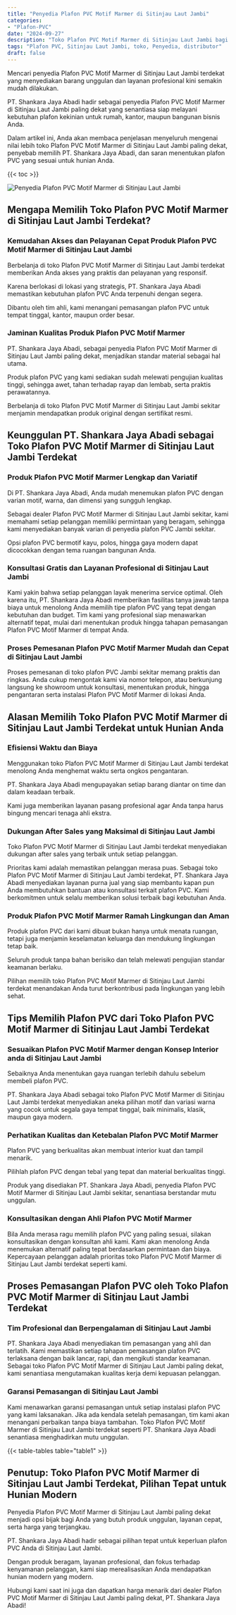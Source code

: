 ```yaml
---
title: "Penyedia Plafon PVC Motif Marmer di Sitinjau Laut Jambi"
categories: 
- "Plafon-PVC"
date: "2024-09-27"
description: "Toko Plafon PVC Motif Marmer di Sitinjau Laut Jambi bagi rumah, kantor, dan ritel. Plafon unggulan, pilihan motif, variasi warna modern, beserta jasa penempatan oleh teknisi ahli dan garansi resmi!|Layanan penjualan Plafon PVC Motif Marmer di Sitinjau Laut Jambi bagi keperluan hunian, kantor, maupun ritel, dengan plafon terbaik dan pemasangan oleh tim profesional serta jaminan resmi.|Alternatif Plafon PVC Motif Marmer di Sitinjau Laut Jambi yang terbukti bagi hunian, kantor, dan gerai, dengan produk berkualitas dan pemasangan dikerjakan oleh tenaga ahli berpengalaman serta garansi resmi.|Penyediaan Plafon PVC Motif Marmer di Sitinjau Laut Jambi bagi hunian, perkantoran, serta toko, beserta plafon unggulan dan instalasi ditangani oleh teknisi profesional, dilengkapi dengan garansi resmi.}"
tags: "Plafon PVC, Sitinjau Laut Jambi, toko, Penyedia, distributor"
draft: false
---
```


Mencari penyedia Plafon PVC Motif Marmer di Sitinjau Laut Jambi terdekat yang menyediakan barang unggulan dan layanan profesional kini semakin mudah dilakukan.

PT. Shankara Jaya Abadi hadir sebagai penyedia Plafon PVC Motif Marmer di Sitinjau Laut Jambi paling dekat yang senantiasa siap melayani kebutuhan plafon kekinian untuk rumah, kantor, maupun bangunan bisnis Anda.

Dalam artikel ini, Anda akan membaca penjelasan menyeluruh mengenai nilai lebih toko Plafon PVC Motif Marmer di Sitinjau Laut Jambi paling dekat, penyebab memilih PT. Shankara Jaya Abadi, dan saran menentukan plafon PVC yang sesuai untuk hunian Anda.

{{< toc >}}

![Penyedia Plafon PVC Motif Marmer di Sitinjau Laut Jambi](/images/Plafon-PVC/Penyedia-Plafon-PVC-Motif-Marmer-di-Sitinjau-Laut-Jambi.png)


## Mengapa Memilih Toko Plafon PVC Motif Marmer di Sitinjau Laut Jambi Terdekat?

### Kemudahan Akses dan Pelayanan Cepat Produk Plafon PVC Motif Marmer di Sitinjau Laut Jambi

Berbelanja di toko Plafon PVC Motif Marmer di Sitinjau Laut Jambi terdekat memberikan Anda akses yang praktis dan pelayanan yang responsif.

Karena berlokasi di lokasi yang strategis, PT. Shankara Jaya Abadi memastikan kebutuhan plafon PVC Anda terpenuhi dengan segera.

Dibantu oleh tim ahli, kami menangani pemasangan plafon PVC untuk tempat tinggal, kantor, maupun order besar.

### Jaminan Kualitas Produk Plafon PVC Motif Marmer

PT. Shankara Jaya Abadi, sebagai penyedia Plafon PVC Motif Marmer di Sitinjau Laut Jambi paling dekat, menjadikan standar material sebagai hal utama.

Produk plafon PVC yang kami sediakan sudah melewati pengujian kualitas tinggi, sehingga awet, tahan terhadap rayap dan lembab, serta praktis perawatannya.

Berbelanja di toko Plafon PVC Motif Marmer di Sitinjau Laut Jambi sekitar menjamin mendapatkan produk original dengan sertifikat resmi.

## Keunggulan PT. Shankara Jaya Abadi sebagai Toko Plafon PVC Motif Marmer di Sitinjau Laut Jambi Terdekat

### Produk Plafon PVC Motif Marmer Lengkap dan Variatif

Di PT. Shankara Jaya Abadi, Anda mudah menemukan plafon PVC dengan varian motif, warna, dan dimensi yang sungguh lengkap.

Sebagai dealer Plafon PVC Motif Marmer di Sitinjau Laut Jambi sekitar, kami memahami setiap pelanggan memiliki permintaan yang beragam, sehingga kami menyediakan banyak varian di penyedia plafon PVC Jambi sekitar.

Opsi plafon PVC bermotif kayu, polos, hingga gaya modern dapat dicocokkan dengan tema ruangan bangunan Anda.

### Konsultasi Gratis dan Layanan Profesional di Sitinjau Laut Jambi

Kami yakin bahwa setiap pelanggan layak menerima service optimal. Oleh karena itu, PT. Shankara Jaya Abadi memberikan fasilitas tanya jawab tanpa biaya untuk menolong Anda memilih tipe plafon PVC yang tepat dengan kebutuhan dan budget. Tim kami yang profesional siap menawarkan alternatif tepat, mulai dari menentukan produk hingga tahapan pemasangan Plafon PVC Motif Marmer di tempat Anda.

### Proses Pemesanan Plafon PVC Motif Marmer Mudah dan Cepat di Sitinjau Laut Jambi

Proses pemesanan di toko plafon PVC Jambi sekitar memang praktis dan ringkas. Anda cukup mengontak kami via nomor telepon, atau berkunjung langsung ke showroom untuk konsultasi, menentukan produk, hingga pengantaran serta instalasi Plafon PVC Motif Marmer di lokasi Anda.

## Alasan Memilih Toko Plafon PVC Motif Marmer di Sitinjau Laut Jambi Terdekat untuk Hunian Anda

### Efisiensi Waktu dan Biaya

Menggunakan toko Plafon PVC Motif Marmer di Sitinjau Laut Jambi terdekat menolong Anda menghemat waktu serta ongkos pengantaran.

PT. Shankara Jaya Abadi mengupayakan setiap barang diantar on time dan dalam keadaan terbaik.

Kami juga memberikan layanan pasang profesional agar Anda tanpa harus bingung mencari tenaga ahli ekstra.

### Dukungan After Sales yang Maksimal di Sitinjau Laut Jambi

Toko Plafon PVC Motif Marmer di Sitinjau Laut Jambi terdekat menyediakan dukungan after sales yang terbaik untuk setiap pelanggan.

Prioritas kami adalah memastikan pelanggan merasa puas. Sebagai toko Plafon PVC Motif Marmer di Sitinjau Laut Jambi terdekat, PT. Shankara Jaya Abadi menyediakan layanan purna jual yang siap membantu kapan pun Anda membutuhkan bantuan atau konsultasi terkait plafon PVC. Kami berkomitmen untuk selalu memberikan solusi terbaik bagi kebutuhan Anda.

### Produk Plafon PVC Motif Marmer Ramah Lingkungan dan Aman

Produk plafon PVC dari kami dibuat bukan hanya untuk menata ruangan, tetapi juga menjamin keselamatan keluarga dan mendukung lingkungan tetap baik.

Seluruh produk tanpa bahan berisiko dan telah melewati pengujian standar keamanan berlaku.

Pilihan memilih toko Plafon PVC Motif Marmer di Sitinjau Laut Jambi terdekat menandakan Anda turut berkontribusi pada lingkungan yang lebih sehat.

## Tips Memilih Plafon PVC dari Toko Plafon PVC Motif Marmer di Sitinjau Laut Jambi Terdekat

### Sesuaikan Plafon PVC Motif Marmer dengan Konsep Interior anda di Sitinjau Laut Jambi

Sebaiknya Anda menentukan gaya ruangan terlebih dahulu sebelum membeli plafon PVC.

PT. Shankara Jaya Abadi sebagai toko Plafon PVC Motif Marmer di Sitinjau Laut Jambi terdekat menyediakan aneka pilihan motif dan variasi warna yang cocok untuk segala gaya tempat tinggal, baik minimalis, klasik, maupun gaya modern.

### Perhatikan Kualitas dan Ketebalan Plafon PVC Motif Marmer

Plafon PVC yang berkualitas akan membuat interior kuat dan tampil menarik.

Pilihlah plafon PVC dengan tebal yang tepat dan material berkualitas tinggi.

Produk yang disediakan PT. Shankara Jaya Abadi, penyedia Plafon PVC Motif Marmer di Sitinjau Laut Jambi sekitar, senantiasa berstandar mutu unggulan.

### Konsultasikan dengan Ahli Plafon PVC Motif Marmer

Bila Anda merasa ragu memilih plafon PVC yang paling sesuai, silakan konsultasikan dengan konsultan ahli kami. Kami akan menolong Anda menemukan alternatif paling tepat berdasarkan permintaan dan biaya. Kepercayaan pelanggan adalah prioritas toko Plafon PVC Motif Marmer di Sitinjau Laut Jambi terdekat seperti kami.

## Proses Pemasangan Plafon PVC oleh Toko Plafon PVC Motif Marmer di Sitinjau Laut Jambi Terdekat

### Tim Profesional dan Berpengalaman di Sitinjau Laut Jambi

PT. Shankara Jaya Abadi menyediakan tim pemasangan yang ahli dan terlatih. Kami memastikan setiap tahapan pemasangan plafon PVC terlaksana dengan baik lancar, rapi, dan mengikuti standar keamanan. Sebagai toko Plafon PVC Motif Marmer di Sitinjau Laut Jambi paling dekat, kami senantiasa mengutamakan kualitas kerja demi kepuasan pelanggan.

### Garansi Pemasangan di Sitinjau Laut Jambi

Kami menawarkan garansi pemasangan untuk setiap instalasi plafon PVC yang kami laksanakan. Jika ada kendala setelah pemasangan, tim kami akan menangani perbaikan tanpa biaya tambahan. Toko Plafon PVC Motif Marmer di Sitinjau Laut Jambi terdekat seperti PT. Shankara Jaya Abadi senantiasa menghadirkan mutu unggulan.

{{< table-tables table="table1" >}}

## Penutup: Toko Plafon PVC Motif Marmer di Sitinjau Laut Jambi Terdekat, Pilihan Tepat untuk Hunian Modern

Penyedia Plafon PVC Motif Marmer di Sitinjau Laut Jambi paling dekat menjadi opsi bijak bagi Anda yang butuh produk unggulan, layanan cepat, serta harga yang terjangkau.

PT. Shankara Jaya Abadi hadir sebagai pilihan tepat untuk keperluan plafon PVC Anda di Sitinjau Laut Jambi.

Dengan produk beragam, layanan profesional, dan fokus terhadap kenyamanan pelanggan, kami siap merealisasikan Anda mendapatkan hunian modern yang modern.

Hubungi kami saat ini juga dan dapatkan harga menarik dari dealer Plafon PVC Motif Marmer di Sitinjau Laut Jambi paling dekat, PT. Shankara Jaya Abadi!